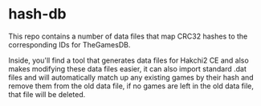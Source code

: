 # hash-db

This repo contains a number of data files that map CRC32 hashes to the corresponding IDs for TheGamesDB.

Inside, you'll find a tool that generates data files for Hakchi2 CE and also makes modifying these data files easier, it can also import standard .dat files and will automatically match up any existing games by their hash and remove them from the old data file, if no games are left in the old data file, that file will be deleted.

